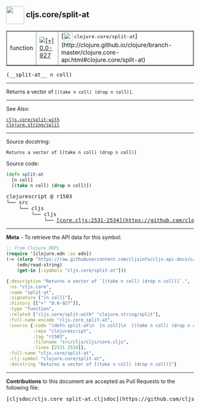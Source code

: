## <img width="48px" valign="middle" src="http://i.imgur.com/Hi20huC.png"> cljs.core/split-at

 <table border="1">
<tr>

<td>function</td>
<td><a href="https://github.com/cljsinfo/cljs-api-docs/tree/0.0-927"><img valign="middle" alt="[+] 0.0-927" src="https://img.shields.io/badge/+-0.0--927-lightgrey.svg"></a> </td>
<td>
[<img height="24px" valign="middle" src="http://i.imgur.com/1GjPKvB.png"> <samp>clojure.core/split-at</samp>](http://clojure.github.io/clojure/branch-master/clojure.core-api.html#clojure.core/split-at)
</td>
</tr>
</table>

 <samp>
(__split-at__ n coll)<br>
</samp>

---

Returns a vector of `[(take n coll) (drop n coll)]`.

---


See Also:

[`cljs.core/split-with`](cljs.core_split-with.md)<br>
[`clojure.string/split`](clojure.string_split.md)<br>

---

Source docstring:

```
Returns a vector of [(take n coll) (drop n coll)]
```

Source code:

```clj
(defn split-at
  [n coll]
  [(take n coll) (drop n coll)])
```

 <pre>
clojurescript @ r1503
└── src
    └── cljs
        └── cljs
            └── <ins>[core.cljs:2531-2534](https://github.com/clojure/clojurescript/blob/r1503/src/cljs/cljs/core.cljs#L2531-L2534)</ins>
</pre>


---

__Meta__ - To retrieve the API data for this symbol:

```clj
;; from Clojure REPL
(require '[clojure.edn :as edn])
(-> (slurp "https://raw.githubusercontent.com/cljsinfo/cljs-api-docs/catalog/cljs-api.edn")
    (edn/read-string)
    (get-in [:symbols "cljs.core/split-at"]))
```

```clj
{:description "Returns a vector of `[(take n coll) (drop n coll)]`.",
 :ns "cljs.core",
 :name "split-at",
 :signature ["[n coll]"],
 :history [["+" "0.0-927"]],
 :type "function",
 :related ["cljs.core/split-with" "clojure.string/split"],
 :full-name-encode "cljs.core_split-at",
 :source {:code "(defn split-at\n  [n coll]\n  [(take n coll) (drop n coll)])",
          :repo "clojurescript",
          :tag "r1503",
          :filename "src/cljs/cljs/core.cljs",
          :lines [2531 2534]},
 :full-name "cljs.core/split-at",
 :clj-symbol "clojure.core/split-at",
 :docstring "Returns a vector of [(take n coll) (drop n coll)]"}

```

---

__Contributions__ to this document are accepted as Pull Requests to the following file:

 <pre>
[cljsdoc/cljs.core_split-at.cljsdoc](https://github.com/cljsinfo/cljs-api-docs/blob/master/cljsdoc/cljs.core_split-at.cljsdoc)
</pre>

